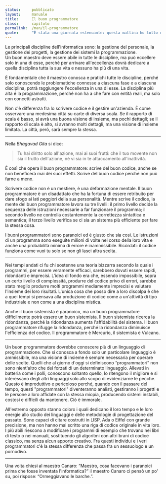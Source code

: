 ```yaml
---
status:     pubblicato
layout:     manuale
title:      Il buon programmatore
class:      capitolo
permalink:  /man/il-programmatore
quote:      "È stata una giornata estenuante: questa mattina ho tolto una virgola dal mio codice e stasera ce l'ho rimessa"
---
```


Le principali discipline dell'informatica sono: la gestione del personale, la gestione dei progetti, la gestione dei sistemi la programmazione.  
Un buon maestro deve essere abile in tutte le discipline, ma può
eccellere solo in una di esse, perché per arrivare all'eccellenza dovrà
dedicare a quella disciplina tutta la sua vita e nessuno ha più di una
vita.

È fondamentale che il maestro conosca e pratichi tutte le discipline,
perché solo conoscendo le problematiche connesse a ciascuna fase e a
ciascuna disciplina, potrà raggiungere l'eccellenza in una di esse.
La disciplina più alta é la programmazione, perché non ha a che fare con
entità reali, ma solo con concetti astratti.

Non c'è differenza fra lo scrivere codice e il gestire un'azienda. È
come osservare una medesima città su carte di diversa scala. Se il
rapporto di scala è basso, si avrà una buona visione di insieme, ma
pochi dettagli; se il rapporto di scala è alto, si avranno molti
dettagli, ma una visione di insieme limitata. La città, però, sarà
sempre la stessa.

---

Nella *Bhagavad Gita* si dice:

<blockquote>
Tu hai diritto solo all'azione, mai ai suoi frutti: che il tuo movente
non sia il frutto dell'azione, né vi sia in te attaccamento
all'inattività.
</blockquote>

È così che opera il buon programmatore: scrive del buon codice, anche se
non beneficerà mai dei suoi effetti. Scrive del buon codice perché non
può farne a meno.  

Scrivere codice non è un mestiere, è una deformazione mentale.
Il buon programmatore è un disadattato che ha la fortuna di essere
retribuito per dare sfogo ai lati peggiori della sua personalità.
Mentre scrive il codice, la mente del buon programmatore lavora su tre
livelli: il primo livello decide la sequenza delle istruzioni necessarie
a far funzionare il programma; il secondo livello ne controlla
costantemente la correttezza sintattica e semantica; il terzo livello
verifica se ci sia un sistema più efficiente per fare la stessa cosa.

I buoni programmatori sono paranoici ed è giusto che sia così.
Le istruzioni di un programma sono eseguite milioni di volte nel corso
della loro vita e anche una probabilità minima di errore è
inammissibile.
Ricòrdati: il codice funziona come vuoi tu solo se non gli lasci altra scelta.

---

Nei tempi andati ci fu chi sostenne una teoria bizzarra secondo la quale
i programmi, per essere veramente efficaci, sarebbero dovuti essere
rapidi, ridondanti e imprecisi.
L'idea di fondo era che, essendo impossibile, sopra un certo livello di
complessità, produrre del codice privo di errori, sarebbe stato meglio
produrre molti programmi mediamente imprecisi e valutare l'insieme dei
loro risultati.
L'unica cosa che posso dire a loro discolpa è che a quei tempi si
pensava alla produzione di codice come a un'attività di tipo industriale
e non come a una disciplina mistica.

Anche il buon sistemista è paranoico, ma un buon programmatore
difficilmente potrà essere un buon sistemista.
Il buon sistemista ricerca la ridondanza, perché la ridondanza aumenta
l'affidabilità del sistema.
Il buon programmatore rifugge la ridondanza, perché la ridondanza
diminuisce l'efficienza del codice.
Il programmatore è Mercurio, il sistemista è Vulcano.

---

Un buon programmatore dovrebbe conoscere più di un linguaggio di
programmazione.
Che si conosca a fondo solo un particolare linguaggio è ammissibile, ma
una visione di insieme è sempre necessaria per operare delle scelte.
Quelli che al giorno d'oggi si definiscono “programmatori” non sono
nient'altro che dei forzati di un determinato linguaggio.
Allevati in batteria come i polli, conoscono soltanto quello, lo
ritengono il migliore e si interessano degli altri linguaggi solo allo
scopo di evidenziarne le pecche.
Questo è improduttivo e pericoloso perché, quando con il passare del
tempo, questi "programmatori" diventeranno analisti, gestiranno i
progetti e le persone a loro affidate con la stessa miopia, producendo
sistemi instabili, costosi e difficili da mantenere.
Ciò è immorale.

All'estremo opposto stanno coloro i quali dedicano il loro tempo e le
loro energie allo studio dei linguaggi e delle metodologie di
progettazione del passato.
Sono capaci di citare costrutti in LISP, Ada o Eiffel con grande
precisione, ma non hanno mai scritto una riga di codice originale in
vita loro.
I più abili riescono a modificare i programmi di esempio che trovano nei
libri di testo o nei manuali, sostituendo gli algoritmi con altri brani
di codice classico, ma senza alcun apporto creativo.
Fra questi individui e i veri programmatori c'è la stessa differenza
che passa fra un sessuologo e un pornodivo.

---

Una volta chiesi al maestro Canaro: “Maestro, cosa facevano i paranoici
prima che fosse inventata l'informatica?” il maestro Canaro ci pensò
un po' su, poi rispose: “Ormeggiavano le barche.”.

<!--
    @todo applicare le categorie caratteriali aristoteliche al SW.
    (cfr. Etica Nicomachea)
-->
